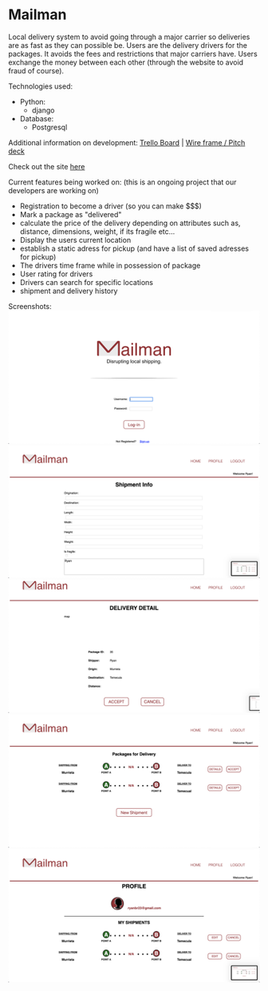 # Mailman
Local delivery system to avoid going through a major carrier so deliveries are as fast as they can possible be. Users are the delivery drivers for the packages. It avoids the fees and restrictions that major carriers have. Users exchange the money between each other (through the website to avoid fraud of course).

Technologies used:
* Python:
    * django
* Database:
    * Postgresql

Additional information on development: [Trello Board](https://trello.com/b/t7izR4F0/mailman-app) | [Wire frame / Pitch deck](https://docs.google.com/presentation/d/1lY9jwsaxmT8gTmNoaJnirnhIsBUqmHBgHC8d7zBj7tI/edit)

Check out the site [here]()

Current features being worked on:
(this is an ongoing project that our developers are working on)
* Registration to become a driver (so you can make $$$)
* Mark a package as "delivered"
* calculate the price of the delivery depending on attributes such as, distance, dimensions, weight, if its fragile etc...
* Display the users current location
* establish a static adress for pickup (and have a list of saved adresses for pickup)
* The drivers time frame while in possession of package
* User rating for drivers
* Drivers can search for specific locations
* shipment and delivery history

Screenshots:
![login](main_app/static/images/mailman1.png)
![home](main_app/static/images/mailman2.png)
![new_package](main_app/static/images/mailman3.png)
![details](main_app/static/images/mailman4.png)
![profile](main_app/static/images/mailman5.png)